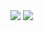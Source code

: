 <img src="https://github-readme-stats.vercel.app/api?username=MelihDarcanxyz&&show_icons=true&title_color=89aaeb&icon_color=c3e88d&text_color=eeffff&bg_color=292d35" />
<img src="https://komarev.com/ghpvc/?username=MelihDarcanxyz&color=82aaff" />
